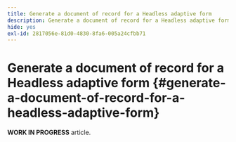 ```yaml
---
title: Generate a document of record for a Headless adaptive form
description: Generate a document of record for a Headless adaptive form
hide: yes
exl-id: 2817056e-81d0-4830-8fa6-005a24cfbb71
---
```

# Generate a document of record for a Headless adaptive form {#generate-a-document-of-record-for-a-headless-adaptive-form}

<span class="preview"> **WORK IN PROGRESS** article.</span>
